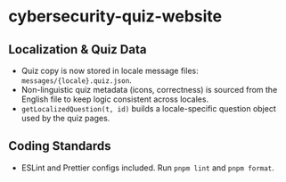 # cybersecurity-quiz-website

## Localization & Quiz Data

- Quiz copy is now stored in locale message files: `messages/{locale}.quiz.json`.
- Non-linguistic quiz metadata (icons, correctness) is sourced from the English file to keep logic consistent across locales.
- `getLocalizedQuestion(t, id)` builds a locale-specific question object used by the quiz pages.

## Coding Standards

- ESLint and Prettier configs included. Run `pnpm lint` and `pnpm format`.
